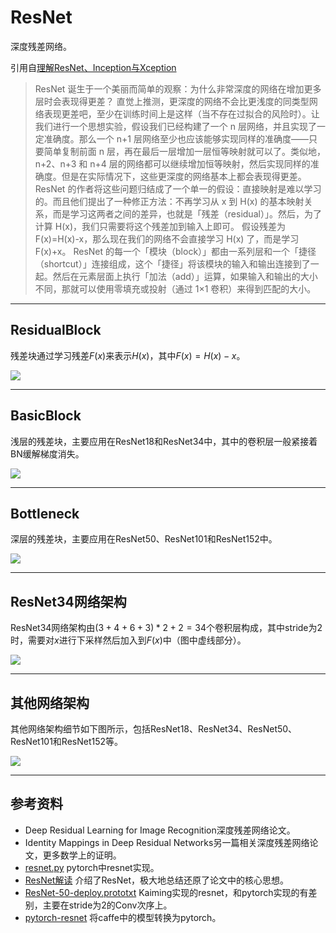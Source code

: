 # ResNet

深度残差网络。

引用自[理解ResNet、Inception与Xception](https://bacterous.github.io/2017/12/18/%E7%90%86%E8%A7%A3ResNet%E3%80%81Inception%E4%B8%8EXception/#%E6%9C%AA%E6%9D%A5%E5%8F%91%E5%B1%95)
> ResNet 诞生于一个美丽而简单的观察：为什么非常深度的网络在增加更多层时会表现得更差？
> 直觉上推测，更深度的网络不会比更浅度的同类型网络表现更差吧，至少在训练时间上是这样（当不存在过拟合的风险时）。让我们进行一个思想实验，假设我们已经构建了一个 n 层网络，并且实现了一定准确度。那么一个 n+1 层网络至少也应该能够实现同样的准确度——只要简单复制前面 n 层，再在最后一层增加一层恒等映射就可以了。类似地，n+2、n+3 和 n+4 层的网络都可以继续增加恒等映射，然后实现同样的准确度。但是在实际情况下，这些更深度的网络基本上都会表现得更差。
> ResNet 的作者将这些问题归结成了一个单一的假设：直接映射是难以学习的。而且他们提出了一种修正方法：不再学习从 x 到 H(x) 的基本映射关系，而是学习这两者之间的差异，也就是「残差（residual）」。然后，为了计算 H(x)，我们只需要将这个残差加到输入上即可。
> 假设残差为 F(x)=H(x)-x，那么现在我们的网络不会直接学习 H(x) 了，而是学习 F(x)+x。
> ResNet 的每一个「模块（block）」都由一系列层和一个「捷径（shortcut）」连接组成，这个「捷径」将该模块的输入和输出连接到了一起。然后在元素层面上执行「加法（add）」运算，如果输入和输出的大小不同，那就可以使用零填充或投射（通过 1×1 卷积）来得到匹配的大小。


---
## ResidualBlock
残差块通过学习残差$F(x)$来表示$H(x)$，其中$F(x)=H(x)-x$。

![](http://chenguanfuqq.gitee.io/tuquan2/img_2018_5/resnet_residualblock.png)


---
## BasicBlock
浅层的残差块，主要应用在ResNet18和ResNet34中，其中的卷积层一般紧接着BN缓解梯度消失。

![](http://chenguanfuqq.gitee.io/tuquan2/img_2018_5/resnet_basicblock.png)

---
## Bottleneck
深层的残差块，主要应用在ResNet50、ResNet101和ResNet152中。

![](http://chenguanfuqq.gitee.io/tuquan2/img_2018_5/resnet_bottleneck.png)


---
## ResNet34网络架构

ResNet34网络架构由$(3+4+6+3)*2+2=34$个卷积层构成，其中stride为2时，需要对$x$进行下采样然后加入到$F(x)$中（图中虚线部分）。

![](http://chenguanfuqq.gitee.io/tuquan2/img_2018_5/resnet34_arch.png)

---
## 其他网络架构

其他网络架构细节如下图所示，包括ResNet18、ResNet34、ResNet50、ResNet101和ResNet152等。

![](http://chenguanfuqq.gitee.io/tuquan2/img_2018_5/resnet_arch_list.png)

---
## 参考资料

- Deep Residual Learning for Image Recognition深度残差网络论文。
- Identity Mappings in Deep Residual Networks另一篇相关深度残差网络论文，更多数学上的证明。
- [resnet.py](https://github.com/pytorch/vision/blob/master/torchvision/models/resnet.py) pytorch中resnet实现。
- [ResNet解读](https://satisfie.github.io/2016/09/15/ResNet%E8%A7%A3%E8%AF%BB/) 介绍了ResNet，极大地总结还原了论文中的核心思想。
- [ResNet-50-deploy.prototxt](https://github.com/KaimingHe/deep-residual-networks/blob/master/prototxt/ResNet-50-deploy.prototxt) Kaiming实现的resnet，和pytorch实现的有差别，主要在stride为2的Conv次序上。
- [pytorch-resnet](https://github.com/ruotianluo/pytorch-resnet) 将caffe中的模型转换为pytorch。
